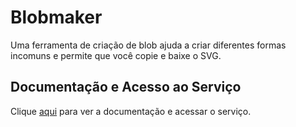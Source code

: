 # Blobmaker

Uma ferramenta de criação de blob ajuda a criar diferentes formas incomuns e permite que você copie e baixe o SVG.

## Documentação e Acesso ao Serviço

Clique [aqui](https://www.blobmaker.app) para ver a documentação e acessar o serviço.